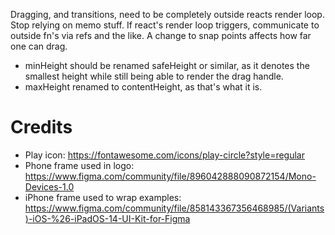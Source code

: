 Dragging, and transitions, need to be completely outside reacts render loop.
Stop relying on memo stuff.
If react's render loop triggers, communicate to outside fn's via refs and the like.
A change to snap points affects how far one can drag.

- minHeight should be renamed safeHeight or similar, as it denotes the smallest height while still being able to render the drag handle.
- maxHeight renamed to contentHeight, as that's what it is.

# Credits

- Play icon: https://fontawesome.com/icons/play-circle?style=regular
- Phone frame used in logo: https://www.figma.com/community/file/896042888090872154/Mono-Devices-1.0
- iPhone frame used to wrap examples: https://www.figma.com/community/file/858143367356468985/(Variants)-iOS-%26-iPadOS-14-UI-Kit-for-Figma
